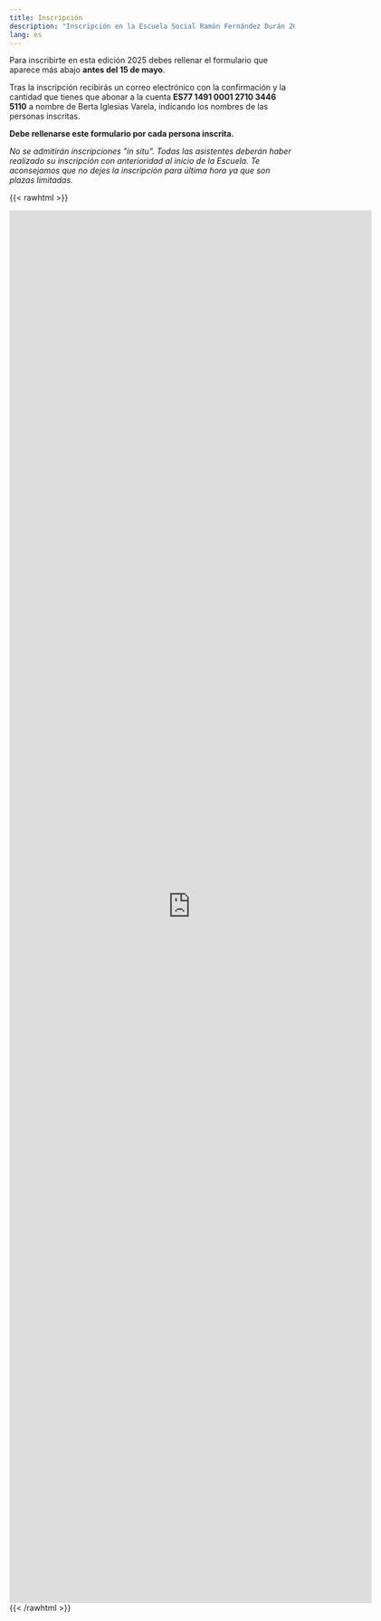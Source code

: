 ```yaml
---
title: Inscripción
description: "Inscripción en la Escuela Social Ramón Fernández Durán 2025"
lang: es
---
```


Para inscribirte en esta edición 2025 debes rellenar el formulario que aparece más abajo **antes del 15 de mayo**.

Tras la inscripción recibirás un correo electrónico con la confirmación y la cantidad que tienes que abonar a la cuenta **ES77 1491 0001 2710 3446 5110**
 a nombre de Berta Iglesias Varela, indicando los nombres de las personas inscritas.

**Debe rellenarse este formulario por cada persona inscrita.**

_No se admitirán inscripciones "in situ". Todas las asistentes deberán haber realizado su inscripción con anterioridad al inicio de la Escuela. Te aconsejamos que no dejes la inscripción para última hora ya que son plazas limitadas._

{{< rawhtml >}}
<iframe src="https://docs.google.com/forms/d/e/1FAIpQLSc_fShQ7Gpa4RJYvPBfQc0GyFec5L9KJgE0vPCSRu73-xNGEw/viewform?embedded=true" width="640" height="2462" frameborder="0" marginheight="0" marginwidth="0">Cargando…</iframe>
{{< /rawhtml >}}